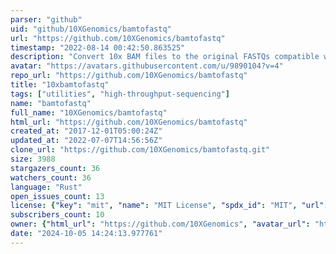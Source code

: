 ```yaml
---
parser: "github"
uid: "github/10XGenomics/bamtofastq"
url: "https://github.com/10XGenomics/bamtofastq"
timestamp: "2022-08-14 00:42:50.863525"
description: "Convert 10x BAM files to the original FASTQs compatible with 10x pipelines"
avatar: "https://avatars.githubusercontent.com/u/9890104?v=4"
repo_url: "https://github.com/10XGenomics/bamtofastq"
title: "10xbamtofastq"
tags: ["utilities", "high-throughput-sequencing"]
name: "bamtofastq"
full_name: "10XGenomics/bamtofastq"
html_url: "https://github.com/10XGenomics/bamtofastq"
created_at: "2017-12-01T05:00:24Z"
updated_at: "2022-07-07T14:56:56Z"
clone_url: "https://github.com/10XGenomics/bamtofastq.git"
size: 3988
stargazers_count: 36
watchers_count: 36
language: "Rust"
open_issues_count: 13
license: {"key": "mit", "name": "MIT License", "spdx_id": "MIT", "url": "https://api.github.com/licenses/mit", "node_id": "MDc6TGljZW5zZTEz"}
subscribers_count: 10
owner: {"html_url": "https://github.com/10XGenomics", "avatar_url": "https://avatars.githubusercontent.com/u/9890104?v=4", "login": "10XGenomics", "type": "Organization"}
date: "2024-10-05 14:24:13.977761"
---
```


